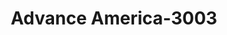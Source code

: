 ---
f_zip-code: 72117
f_state-code: AR
title: Advance America-3003
f_phone: 501-945-1398
f_city-only: Little Rock
f_address: 4123 East Broadway Street North Little Rock
f_location-unique-id: '3003'
slug: advance-america-3003
updated-on: '2024-05-30T13:46:58.046Z'
created-on: '2024-05-30T13:36:59.803Z'
published-on: '2024-05-30T13:54:32.469Z'
f_city-state: cms/city/little-rock-ar.md
f_company: cms/company/advance-america.md
f_state: cms/state/arkansas.md
layout: '[payday-loan].html'
tags: payday-loan
---